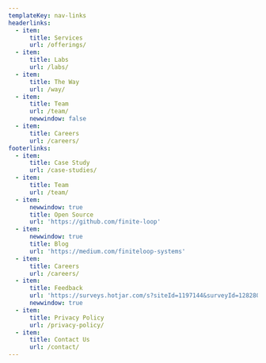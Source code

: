 ```yaml
---
templateKey: nav-links
headerlinks:
  - item:
      title: Services
      url: /offerings/
  - item:
      title: Labs
      url: /labs/
  - item:
      title: The Way
      url: /way/
  - item:
      title: Team
      url: /team/
      newwindow: false
  - item:
      title: Careers
      url: /careers/
footerlinks:
  - item:
      title: Case Study
      url: /case-studies/
  - item:
      title: Team
      url: /team/
  - item:
      newwindow: true
      title: Open Source
      url: 'https://github.com/finite-loop'
  - item:
      newwindow: true
      title: Blog
      url: 'https://medium.com/finiteloop-systems'
  - item:
      title: Careers
      url: /careers/
  - item:
      title: Feedback
      url: 'https://surveys.hotjar.com/s?siteId=1197144&surveyId=128280'
      newwindow: true
  - item:
      title: Privacy Policy
      url: /privacy-policy/
  - item:
      title: Contact Us
      url: /contact/
---
```

